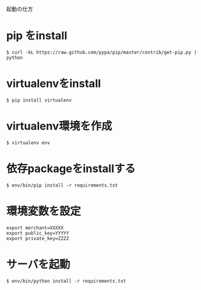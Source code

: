 起動の仕方

# pip をinstall

```
$ curl -kL https://raw.github.com/pypa/pip/master/contrib/get-pip.py | python
```

# virtualenvをinstall

```
$ pip install virtualenv
```

# virtualenv環境を作成

```
$ virtualenv env
```

# 依存packageをinstallする

```
$ env/bin/pip install -r requirements.txt
```

# 環境変数を設定


```
export merchant=XXXXX
export public_key=YYYYY
export private_key=ZZZZ
```

# サーバを起動


```
$ env/bin/python install -r requirements.txt
```